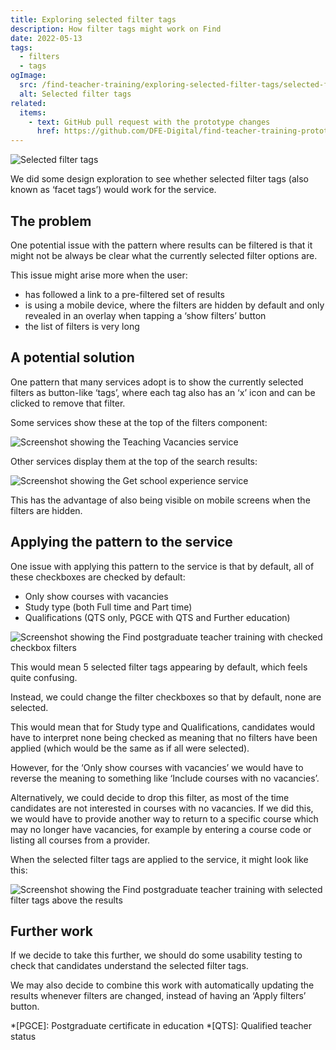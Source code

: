 ```yaml
---
title: Exploring selected filter tags
description: How filter tags might work on Find
date: 2022-05-13
tags:
  - filters
  - tags
ogImage:
  src: /find-teacher-training/exploring-selected-filter-tags/selected-filter-tags.png
  alt: Selected filter tags
related:
  items:
    - text: GitHub pull request with the prototype changes
      href: https://github.com/DFE-Digital/find-teacher-training-prototype/pull/63
---
```


![Selected filter tags](selected-filter-tags.png)

We did some design exploration to see whether selected filter tags (also known as ‘facet tags’) would work for the service.

## The problem

One potential issue with the pattern where results can be filtered is that it might not be always be clear what the currently selected filter options are.

This issue might arise more when the user:

- has followed a link to a pre-filtered set of results
- is using a mobile device, where the filters are hidden by default and only revealed in an overlay when tapping a ‘show filters’ button
- the list of filters is very long

## A potential solution

One pattern that many services adopt is to show the currently selected filters as button-like ‘tags’, where each tag also has an ‘x’ icon and can be clicked to remove that filter.

Some services show these at the top of the filters component:

![Screenshot showing the Teaching Vacancies service](teaching-vacancies.png "Teaching Vacancies")

Other services display them at the top of the search results:

![Screenshot showing the Get school experience service](get-school-experience.png "Get school experience")

This has the advantage of also being visible on mobile screens when the filters are hidden.

## Applying the pattern to the service

One issue with applying this pattern to the service is that by default, all of these checkboxes are checked by default:

- Only show courses with vacancies
- Study type (both Full time and Part time)
- Qualifications (QTS only, PGCE with QTS and Further education)

![Screenshot showing the Find postgraduate teacher training with checked checkbox filters](find-default-checkboxes.png "Current default checkbox state")

This would mean 5 selected filter tags appearing by default, which feels quite confusing.

Instead, we could change the filter checkboxes so that by default, none are selected.

This would mean that for Study type and Qualifications, candidates would have to interpret none being checked as meaning that no filters have been applied (which would be the same as if all were selected).

However, for the ‘Only show courses with vacancies’ we would have to reverse the meaning to something like ‘Include courses with no vacancies’.

Alternatively, we could decide to drop this filter, as most of the time candidates are not interested in courses with no vacancies. If we did this, we would have to provide another way to return to a specific course which may no longer have vacancies, for example by entering a course code or listing all courses from a provider.

When the selected filter tags are applied to the service, it might look like this:

![Screenshot showing the Find postgraduate teacher training with selected filter tags above the results](find-with-selected-filter-tags.png "Selected filter tags")

## Further work

If we decide to take this further, we should do some usability testing to check that candidates understand the selected filter tags.

We may also decide to combine this work with automatically updating the results whenever filters are changed, instead of having an ‘Apply filters’ button.

*[PGCE]: Postgraduate certificate in education
*[QTS]: Qualified teacher status
